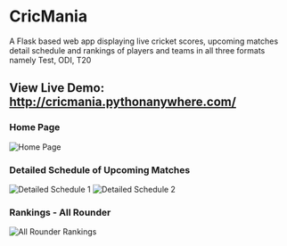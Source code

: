 # CricMania
A Flask based web app displaying live cricket scores, upcoming matches detail schedule and rankings of players and teams in all three formats namely Test, ODI, T20

## View Live Demo: http://cricmania.pythonanywhere.com/

###                                             Home Page

![Home Page](https://user-images.githubusercontent.com/67231450/115118362-66abbb80-9fc0-11eb-85bc-c8e6b461ad00.png)

###                                 Detailed Schedule of Upcoming Matches

![Detailed Schedule 1](https://user-images.githubusercontent.com/67231450/115118388-8cd15b80-9fc0-11eb-8ba0-d2e0a5393c9c.JPG)
![Detailed Schedule 2](https://user-images.githubusercontent.com/67231450/115118393-92c73c80-9fc0-11eb-958c-01cef65127b9.JPG)

###                                          Rankings - All Rounder

![All Rounder Rankings](https://user-images.githubusercontent.com/67231450/115118421-aa9ec080-9fc0-11eb-90f3-2d07492d5bb1.png)
